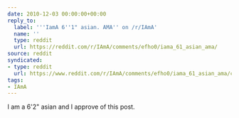 ```yaml
---
date: 2010-12-03 00:00:00+00:00
reply_to:
  label: '''IamA 6''1" asian. AMA'' on /r/IAmA'
  name: ''
  type: reddit
  url: https://reddit.com/r/IAmA/comments/efho0/iama_61_asian_ama/
source: reddit
syndicated:
- type: reddit
  url: https://www.reddit.com/r/IAmA/comments/efho0/iama_61_asian_ama/c17pamx/
tags:
- IAmA
---
```


I am a 6'2" asian and I approve of this post.